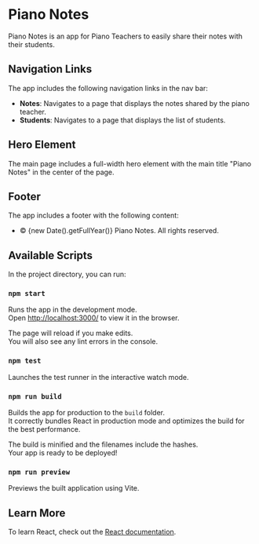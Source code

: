# Piano Notes

Piano Notes is an app for Piano Teachers to easily share their notes with their students.

## Navigation Links

The app includes the following navigation links in the nav bar:

* **Notes**: Navigates to a page that displays the notes shared by the piano teacher.
* **Students**: Navigates to a page that displays the list of students.

## Hero Element

The main page includes a full-width hero element with the main title "Piano Notes" in the center of the page.

## Footer

The app includes a footer with the following content:

* &copy; {new Date().getFullYear()} Piano Notes. All rights reserved.

## Available Scripts

In the project directory, you can run:

### `npm start`

Runs the app in the development mode.\
Open [http://localhost:3000/](http://localhost:3000/) to view it in the browser.

The page will reload if you make edits.\
You will also see any lint errors in the console.

### `npm test`

Launches the test runner in the interactive watch mode.

### `npm run build`

Builds the app for production to the `build` folder.\
It correctly bundles React in production mode and optimizes the build for the best performance.

The build is minified and the filenames include the hashes.\
Your app is ready to be deployed!

### `npm run preview`

Previews the built application using Vite.

## Learn More

To learn React, check out the [React documentation](https://reactjs.org/).

